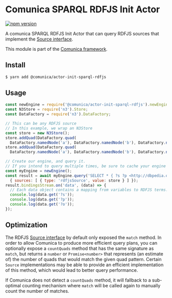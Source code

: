 # Comunica SPARQL RDFJS Init Actor

[![npm version](https://badge.fury.io/js/%40comunica%2Factor-init-sparql-rdfjs.svg)](https://www.npmjs.com/package/@comunica/actor-init-sparql-rdfjs)

A comunica SPARQL RDFJS Init Actor that can query RDFJS sources
that implement the [Source interface](http://rdf.js.org/#source-interface).

This module is part of the [Comunica framework](https://github.com/comunica/comunica).

## Install

```bash
$ yarn add @comunica/actor-init-sparql-rdfjs
```

## Usage

```javascript
const newEngine = require('@comunica/actor-init-sparql-rdfjs').newEngine;
const N3Store = require('n3').Store;
const DataFactory = require('n3').DataFactory;

// This can be any RDFJS source
// In this example, we wrap an N3Store
const store = new N3Store();
store.addQuad(DataFactory.quad(
  DataFactory.namedNode('a'), DataFactory.namedNode('b'), DataFactory.namedNode('http://dbpedia.org/resource/Belgium')));
store.addQuad(DataFactory.quad(
  DataFactory.namedNode('a'), DataFactory.namedNode('b'), DataFactory.namedNode('http://dbpedia.org/resource/Ghent')));

// Create our engine, and query it.
// If you intend to query multiple times, be sure to cache your engine for optimal performance.
const myEngine = newEngine();
const result = await myEngine.query('SELECT * { ?s ?p <http://dbpedia.org/resource/Belgium>. ?s ?p ?o } LIMIT 100',
  { sources: [ { type: 'rdfjsSource', value: store } ] });
result.bindingsStream.on('data', (data) => {
  // Each data object contains a mapping from variables to RDFJS terms.
  console.log(data.get('?s'));
  console.log(data.get('?p'));
  console.log(data.get('?o'));
});
```

## Optimization

The RDFJS [Source interface](http://rdf.js.org/#source-interface) by default only exposed the `match` method.
In order to allow Comunica to produce more efficient query plans,
you can optionally expose a `countQuads` method that has the same signature as `match`,
but returns a `number` or `Promise<number>` that represents (an estimate of)
the number of quads that would match the given quad pattern.
Certain `Source` implementations may be able to provide an efficient implementation of this method,
which would lead to better query performance.

If Comunica does not detect a `countQuads` method, it will fallback to a sub-optimal counting mechanism
where `match` will be called again to manually count the number of matches.

